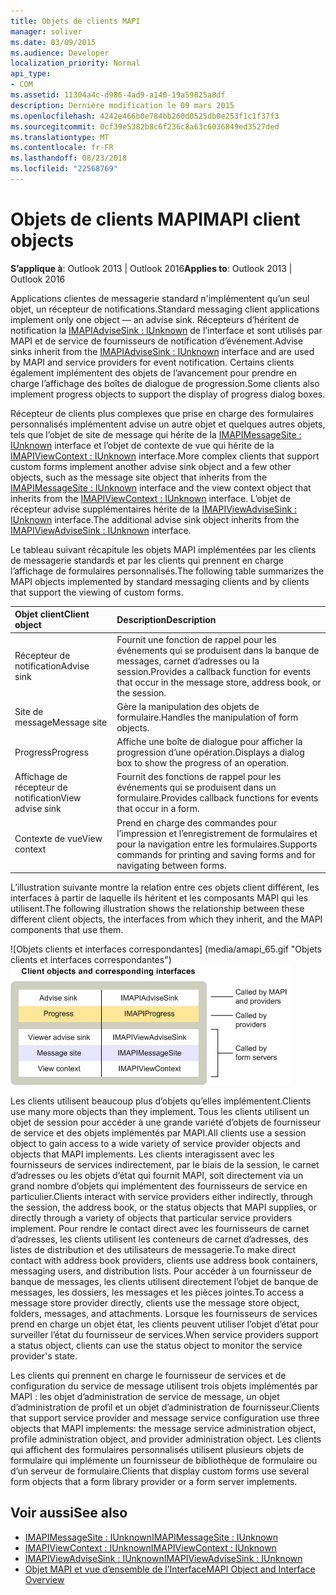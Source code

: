 ```yaml
---
title: Objets de clients MAPI
manager: soliver
ms.date: 03/09/2015
ms.audience: Developer
localization_priority: Normal
api_type:
- COM
ms.assetid: 11304a4c-d986-4ad9-a140-19a59825a8df
description: Dernière modification le 09 mars 2015
ms.openlocfilehash: 4242e466b0e784bb260d0525db0e253f1c1f37f3
ms.sourcegitcommit: 0cf39e5382b8c6f236c8a63c6036849ed3527ded
ms.translationtype: MT
ms.contentlocale: fr-FR
ms.lasthandoff: 08/23/2018
ms.locfileid: "22568769"
---
```

# <a name="mapi-client-objects"></a><span data-ttu-id="2f00d-103">Objets de clients MAPI</span><span class="sxs-lookup"><span data-stu-id="2f00d-103">MAPI client objects</span></span>
  
<span data-ttu-id="2f00d-104">**S’applique à**: Outlook 2013 | Outlook 2016</span><span class="sxs-lookup"><span data-stu-id="2f00d-104">**Applies to**: Outlook 2013 | Outlook 2016</span></span> 
  
<span data-ttu-id="2f00d-105">Applications clientes de messagerie standard n'implémentent qu’un seul objet, un récepteur de notifications.</span><span class="sxs-lookup"><span data-stu-id="2f00d-105">Standard messaging client applications implement only one object — an advise sink.</span></span> <span data-ttu-id="2f00d-106">Récepteurs d’héritent de notification la [IMAPIAdviseSink : IUnknown](imapiadvisesinkiunknown.md) de l’interface et sont utilisés par MAPI et de service de fournisseurs de notification d’événement.</span><span class="sxs-lookup"><span data-stu-id="2f00d-106">Advise sinks inherit from the [IMAPIAdviseSink : IUnknown](imapiadvisesinkiunknown.md) interface and are used by MAPI and service providers for event notification.</span></span> <span data-ttu-id="2f00d-107">Certains clients également implémentent des objets de l’avancement pour prendre en charge l’affichage des boîtes de dialogue de progression.</span><span class="sxs-lookup"><span data-stu-id="2f00d-107">Some clients also implement progress objects to support the display of progress dialog boxes.</span></span> 
  
<span data-ttu-id="2f00d-108">Récepteur de clients plus complexes que prise en charge des formulaires personnalisés implémentent advise un autre objet et quelques autres objets, tels que l’objet de site de message qui hérite de la [IMAPIMessageSite : IUnknown](imapimessagesiteiunknown.md) interface et l’objet de contexte de vue qui hérite de la [IMAPIViewContext : IUnknown](imapiviewcontextiunknown.md) interface.</span><span class="sxs-lookup"><span data-stu-id="2f00d-108">More complex clients that support custom forms implement another advise sink object and a few other objects, such as the message site object that inherits from the [IMAPIMessageSite : IUnknown](imapimessagesiteiunknown.md) interface and the view context object that inherits from the [IMAPIViewContext : IUnknown](imapiviewcontextiunknown.md) interface.</span></span> <span data-ttu-id="2f00d-109">L’objet de récepteur advise supplémentaires hérite de la [IMAPIViewAdviseSink : IUnknown](imapiviewadvisesinkiunknown.md) interface.</span><span class="sxs-lookup"><span data-stu-id="2f00d-109">The additional advise sink object inherits from the [IMAPIViewAdviseSink : IUnknown](imapiviewadvisesinkiunknown.md) interface.</span></span> 
  
<span data-ttu-id="2f00d-110">Le tableau suivant récapitule les objets MAPI implémentées par les clients de messagerie standards et par les clients qui prennent en charge l’affichage de formulaires personnalisés.</span><span class="sxs-lookup"><span data-stu-id="2f00d-110">The following table summarizes the MAPI objects implemented by standard messaging clients and by clients that support the viewing of custom forms.</span></span>
  
|<span data-ttu-id="2f00d-111">**Objet client**</span><span class="sxs-lookup"><span data-stu-id="2f00d-111">**Client object**</span></span>|<span data-ttu-id="2f00d-112">**Description**</span><span class="sxs-lookup"><span data-stu-id="2f00d-112">**Description**</span></span>|
|:-----|:-----|
|<span data-ttu-id="2f00d-113">Récepteur de notification</span><span class="sxs-lookup"><span data-stu-id="2f00d-113">Advise sink</span></span>  <br/> |<span data-ttu-id="2f00d-114">Fournit une fonction de rappel pour les événements qui se produisent dans la banque de messages, carnet d’adresses ou la session.</span><span class="sxs-lookup"><span data-stu-id="2f00d-114">Provides a callback function for events that occur in the message store, address book, or the session.</span></span>  <br/> |
|<span data-ttu-id="2f00d-115">Site de message</span><span class="sxs-lookup"><span data-stu-id="2f00d-115">Message site</span></span>  <br/> |<span data-ttu-id="2f00d-116">Gère la manipulation des objets de formulaire.</span><span class="sxs-lookup"><span data-stu-id="2f00d-116">Handles the manipulation of form objects.</span></span>  <br/> |
|<span data-ttu-id="2f00d-117">Progress</span><span class="sxs-lookup"><span data-stu-id="2f00d-117">Progress</span></span>  <br/> |<span data-ttu-id="2f00d-118">Affiche une boîte de dialogue pour afficher la progression d’une opération.</span><span class="sxs-lookup"><span data-stu-id="2f00d-118">Displays a dialog box to show the progress of an operation.</span></span>  <br/> |
|<span data-ttu-id="2f00d-119">Affichage de récepteur de notification</span><span class="sxs-lookup"><span data-stu-id="2f00d-119">View advise sink</span></span>  <br/> |<span data-ttu-id="2f00d-120">Fournit des fonctions de rappel pour les événements qui se produisent dans un formulaire.</span><span class="sxs-lookup"><span data-stu-id="2f00d-120">Provides callback functions for events that occur in a form.</span></span>  <br/> |
|<span data-ttu-id="2f00d-121">Contexte de vue</span><span class="sxs-lookup"><span data-stu-id="2f00d-121">View context</span></span>  <br/> |<span data-ttu-id="2f00d-122">Prend en charge des commandes pour l’impression et l’enregistrement de formulaires et pour la navigation entre les formulaires.</span><span class="sxs-lookup"><span data-stu-id="2f00d-122">Supports commands for printing and saving forms and for navigating between forms.</span></span>  <br/> |
   
<span data-ttu-id="2f00d-123">L’illustration suivante montre la relation entre ces objets client différent, les interfaces à partir de laquelle ils héritent et les composants MAPI qui les utilisent.</span><span class="sxs-lookup"><span data-stu-id="2f00d-123">The following illustration shows the relationship between these different client objects, the interfaces from which they inherit, and the MAPI components that use them.</span></span> 
  
<span data-ttu-id="2f00d-124">![Objets clients et interfaces correspondantes] (media/amapi_65.gif "Objets clients et interfaces correspondantes")</span><span class="sxs-lookup"><span data-stu-id="2f00d-124">![Client objects and corresponding interfaces](media/amapi_65.gif "Client objects and corresponding interfaces")</span></span>
  
<span data-ttu-id="2f00d-125">Les clients utilisent beaucoup plus d’objets qu’elles implémentent.</span><span class="sxs-lookup"><span data-stu-id="2f00d-125">Clients use many more objects than they implement.</span></span> <span data-ttu-id="2f00d-126">Tous les clients utilisent un objet de session pour accéder à une grande variété d’objets de fournisseur de service et des objets implémentés par MAPI.</span><span class="sxs-lookup"><span data-stu-id="2f00d-126">All clients use a session object to gain access to a wide variety of service provider objects and objects that MAPI implements.</span></span> <span data-ttu-id="2f00d-127">Les clients interagissent avec les fournisseurs de services indirectement, par le biais de la session, le carnet d’adresses ou les objets d’état qui fournit MAPI, soit directement via un grand nombre d’objets qui implémentent des fournisseurs de service en particulier.</span><span class="sxs-lookup"><span data-stu-id="2f00d-127">Clients interact with service providers either indirectly, through the session, the address book, or the status objects that MAPI supplies, or directly through a variety of objects that particular service providers implement.</span></span> <span data-ttu-id="2f00d-128">Pour rendre le contact direct avec les fournisseurs de carnet d’adresses, les clients utilisent les conteneurs de carnet d’adresses, des listes de distribution et des utilisateurs de messagerie.</span><span class="sxs-lookup"><span data-stu-id="2f00d-128">To make direct contact with address book providers, clients use address book containers, messaging users, and distribution lists.</span></span> <span data-ttu-id="2f00d-129">Pour accéder à un fournisseur de banque de messages, les clients utilisent directement l’objet de banque de messages, les dossiers, les messages et les pièces jointes.</span><span class="sxs-lookup"><span data-stu-id="2f00d-129">To access a message store provider directly, clients use the message store object, folders, messages, and attachments.</span></span> <span data-ttu-id="2f00d-130">Lorsque les fournisseurs de services prend en charge un objet état, les clients peuvent utiliser l’objet d’état pour surveiller l’état du fournisseur de services.</span><span class="sxs-lookup"><span data-stu-id="2f00d-130">When service providers support a status object, clients can use the status object to monitor the service provider's state.</span></span>
  
<span data-ttu-id="2f00d-131">Les clients qui prennent en charge le fournisseur de services et de configuration du service de message utilisent trois objets implémentés par MAPI : les objet d’administration de service de message, un objet d’administration de profil et un objet d’administration de fournisseur.</span><span class="sxs-lookup"><span data-stu-id="2f00d-131">Clients that support service provider and message service configuration use three objects that MAPI implements: the message service administration object, profile administration object, and provider administration object.</span></span> <span data-ttu-id="2f00d-132">Les clients qui affichent des formulaires personnalisés utilisent plusieurs objets de formulaire qui implémente un fournisseur de bibliothèque de formulaire ou d’un serveur de formulaire.</span><span class="sxs-lookup"><span data-stu-id="2f00d-132">Clients that display custom forms use several form objects that a form library provider or a form server implements.</span></span>
  
## <a name="see-also"></a><span data-ttu-id="2f00d-133">Voir aussi</span><span class="sxs-lookup"><span data-stu-id="2f00d-133">See also</span></span>

- [<span data-ttu-id="2f00d-134">IMAPIMessageSite : IUnknown</span><span class="sxs-lookup"><span data-stu-id="2f00d-134">IMAPIMessageSite : IUnknown</span></span>](imapimessagesiteiunknown.md) 
- [<span data-ttu-id="2f00d-135">IMAPIViewContext : IUnknown</span><span class="sxs-lookup"><span data-stu-id="2f00d-135">IMAPIViewContext : IUnknown</span></span>](imapiviewcontextiunknown.md)  
- [<span data-ttu-id="2f00d-136">IMAPIViewAdviseSink : IUnknown</span><span class="sxs-lookup"><span data-stu-id="2f00d-136">IMAPIViewAdviseSink : IUnknown</span></span>](imapiviewadvisesinkiunknown.md)
- [<span data-ttu-id="2f00d-137">Objet MAPI et vue d’ensemble de l’Interface</span><span class="sxs-lookup"><span data-stu-id="2f00d-137">MAPI Object and Interface Overview</span></span>](mapi-object-and-interface-overview.md)

